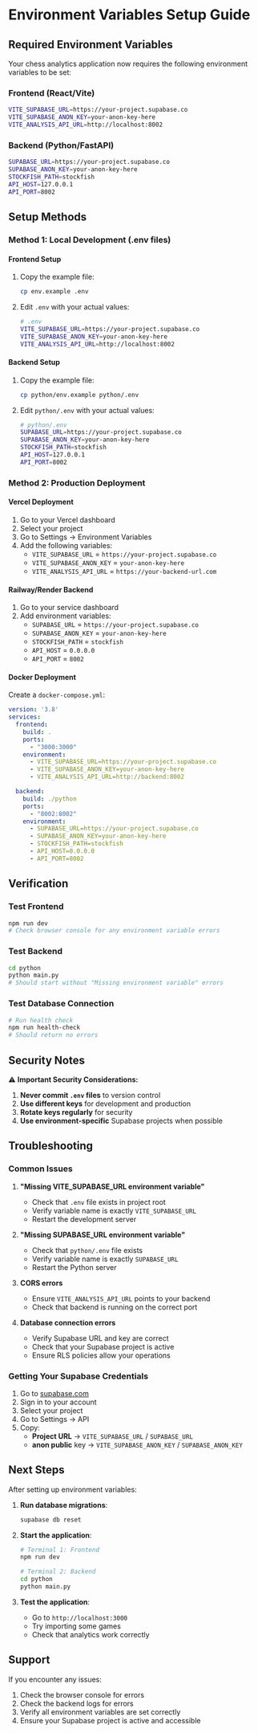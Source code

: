 # Environment Variables Setup Guide

## Required Environment Variables

Your chess analytics application now requires the following environment variables to be set:

### Frontend (React/Vite)
```bash
VITE_SUPABASE_URL=https://your-project.supabase.co
VITE_SUPABASE_ANON_KEY=your-anon-key-here
VITE_ANALYSIS_API_URL=http://localhost:8002
```

### Backend (Python/FastAPI)
```bash
SUPABASE_URL=https://your-project.supabase.co
SUPABASE_ANON_KEY=your-anon-key-here
STOCKFISH_PATH=stockfish
API_HOST=127.0.0.1
API_PORT=8002
```

## Setup Methods

### Method 1: Local Development (.env files)

#### Frontend Setup
1. Copy the example file:
   ```bash
   cp env.example .env
   ```

2. Edit `.env` with your actual values:
   ```bash
   # .env
   VITE_SUPABASE_URL=https://your-project.supabase.co
   VITE_SUPABASE_ANON_KEY=your-anon-key-here
   VITE_ANALYSIS_API_URL=http://localhost:8002
   ```

#### Backend Setup
1. Copy the example file:
   ```bash
   cp python/env.example python/.env
   ```

2. Edit `python/.env` with your actual values:
   ```bash
   # python/.env
   SUPABASE_URL=https://your-project.supabase.co
   SUPABASE_ANON_KEY=your-anon-key-here
   STOCKFISH_PATH=stockfish
   API_HOST=127.0.0.1
   API_PORT=8002
   ```

### Method 2: Production Deployment

#### Vercel Deployment
1. Go to your Vercel dashboard
2. Select your project
3. Go to Settings → Environment Variables
4. Add the following variables:
   - `VITE_SUPABASE_URL` = `https://your-project.supabase.co`
   - `VITE_SUPABASE_ANON_KEY` = `your-anon-key-here`
   - `VITE_ANALYSIS_API_URL` = `https://your-backend-url.com`

#### Railway/Render Backend
1. Go to your service dashboard
2. Add environment variables:
   - `SUPABASE_URL` = `https://your-project.supabase.co`
   - `SUPABASE_ANON_KEY` = `your-anon-key-here`
   - `STOCKFISH_PATH` = `stockfish`
   - `API_HOST` = `0.0.0.0`
   - `API_PORT` = `8002`

#### Docker Deployment
Create a `docker-compose.yml`:
```yaml
version: '3.8'
services:
  frontend:
    build: .
    ports:
      - "3000:3000"
    environment:
      - VITE_SUPABASE_URL=https://your-project.supabase.co
      - VITE_SUPABASE_ANON_KEY=your-anon-key-here
      - VITE_ANALYSIS_API_URL=http://backend:8002

  backend:
    build: ./python
    ports:
      - "8002:8002"
    environment:
      - SUPABASE_URL=https://your-project.supabase.co
      - SUPABASE_ANON_KEY=your-anon-key-here
      - STOCKFISH_PATH=stockfish
      - API_HOST=0.0.0.0
      - API_PORT=8002
```

## Verification

### Test Frontend
```bash
npm run dev
# Check browser console for any environment variable errors
```

### Test Backend
```bash
cd python
python main.py
# Should start without "Missing environment variable" errors
```

### Test Database Connection
```bash
# Run health check
npm run health-check
# Should return no errors
```

## Security Notes

⚠️ **Important Security Considerations:**

1. **Never commit `.env` files** to version control
2. **Use different keys** for development and production
3. **Rotate keys regularly** for security
4. **Use environment-specific** Supabase projects when possible

## Troubleshooting

### Common Issues

1. **"Missing VITE_SUPABASE_URL environment variable"**
   - Check that `.env` file exists in project root
   - Verify variable name is exactly `VITE_SUPABASE_URL`
   - Restart the development server

2. **"Missing SUPABASE_URL environment variable"**
   - Check that `python/.env` file exists
   - Verify variable name is exactly `SUPABASE_URL`
   - Restart the Python server

3. **CORS errors**
   - Ensure `VITE_ANALYSIS_API_URL` points to your backend
   - Check that backend is running on the correct port

4. **Database connection errors**
   - Verify Supabase URL and key are correct
   - Check that your Supabase project is active
   - Ensure RLS policies allow your operations

### Getting Your Supabase Credentials

1. Go to [supabase.com](https://supabase.com)
2. Sign in to your account
3. Select your project
4. Go to Settings → API
5. Copy:
   - **Project URL** → `VITE_SUPABASE_URL` / `SUPABASE_URL`
   - **anon public** key → `VITE_SUPABASE_ANON_KEY` / `SUPABASE_ANON_KEY`

## Next Steps

After setting up environment variables:

1. **Run database migrations**:
   ```bash
   supabase db reset
   ```

2. **Start the application**:
   ```bash
   # Terminal 1: Frontend
   npm run dev

   # Terminal 2: Backend
   cd python
   python main.py
   ```

3. **Test the application**:
   - Go to `http://localhost:3000`
   - Try importing some games
   - Check that analytics work correctly

## Support

If you encounter any issues:
1. Check the browser console for errors
2. Check the backend logs for errors
3. Verify all environment variables are set correctly
4. Ensure your Supabase project is active and accessible
